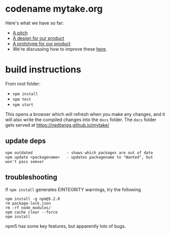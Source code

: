 # codename mytake.org

Here's what we have so far:

- [A pitch](https://github.com/nedtwigg/mytake/wiki/Pitch)
- [A design for our product](https://github.com/nedtwigg/mytake/wiki/Design)
- [A prototype for our product](https://nedtwigg.github.io/mytake/)
- We're discussing how to improve these [here](https://github.com/nedtwigg/mytake/issues).

# build instructions
 
 From root folder:

 - `npm install`
 - `npm test`
 - `npm start`

This opens a browser which will refresh when you make any changes, and it will also write the compiled changes into the `docs` folder.  The `docs` folder gets served at https://nedtwigg.github.io/mytake/

## update deps

```
npm outdated               - shows which packages are out of date
npm update <packagename>   - updates packagename to "Wanted", but won't pass semver
```
## troubleshooting

If `npm install` generates EINTEGRITY warnings, try the following

```
npm install -g npm@5.2.0
rm package-lock.json
rm -rf node_modules/
npm cache clear --force
npm install
```

npm5 has some key features, but apparently lots of bugs.
